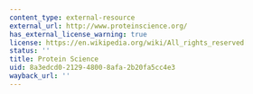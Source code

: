 ```yaml
---
content_type: external-resource
external_url: http://www.proteinscience.org/
has_external_license_warning: true
license: https://en.wikipedia.org/wiki/All_rights_reserved
status: ''
title: Protein Science
uid: 8a3edcd0-2129-4800-8afa-2b20fa5cc4e3
wayback_url: ''
---
```

